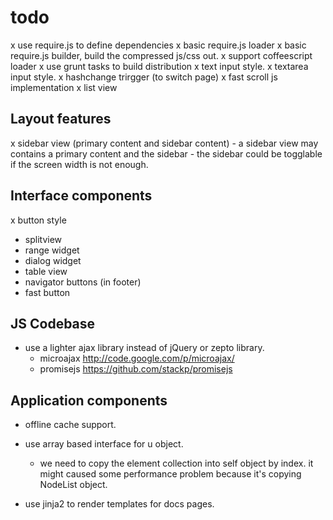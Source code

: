 todo
======
x use require.js to define dependencies
    x basic require.js loader
    x basic require.js builder, build the compressed js/css out.
    x support coffeescript loader
x use grunt tasks to build distribution
x text input style.
x textarea input style.
x hashchange trirgger (to switch page)
x fast scroll js implementation
x list view

## Layout features

x sidebar view (primary content and sidebar content)
    - a sidebar view may contains a primary content and the sidebar
    - the sidebar could be togglable if the screen width is not enough.

## Interface components

x button style
- splitview 
- range widget
- dialog widget
- table view
- navigator buttons (in footer)
- fast button

## JS Codebase

- use a lighter ajax library instead of jQuery or zepto library.
	- microajax <http://code.google.com/p/microajax/>
	- promisejs https://github.com/stackp/promisejs


## Application components

- offline cache support.
- use array based interface for u object.
    - we need to copy the element collection into self object by index. 
      it might caused some performance problem because it's copying NodeList object.


- use jinja2 to render templates for docs pages.
